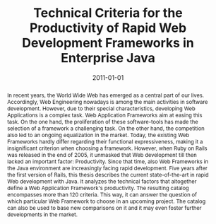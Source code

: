 ---
abstract: 'In recent years, the World Wide Web has emerged as a central part of our
  lives. Accordingly, Web Engineering nowadays is among the main activities in software
  development. However, due to their special characteristics, developing Web Applications
  is a complex task. Web Application Frameworks aim at easing this task. On the one
  hand, the proliferation of these software-tools has made the selection of a framework
  a challenging task. On the other hand, the competition also led to an ongoing equalization
  in the market. Today, the existing Web Frameworks hardly differ regarding their
  functional expressiveness, making it a insignificant criterion when choosing a framework.
  However, when Ruby on Rails was released in the end of 2005, it unmasked that Web
  development till then lacked an important factor: Productivity. Since that time,
  also Web Frameworks in the Java environment are increasingly facing rapid development.
  Five years after the first version of Rails, this thesis describes the current state-of-the-art
  in rapid Web development with Java. It analyzes the technical factors that altogether
  define a Web Application Framework''s productivity. The resulting catalog encompasses
  more than 120 criteria. This way, it can answer the question of which particular
  Web Framework to choose in an upcoming project. The catalog can also be used to
  base new comparisons on it and it may even foster further developments in the market.'
authors:
- Christian Thomas
date: '2011-01-01'
featured: false
links:
- name: Publik
  url: https://publik.tuwien.ac.at/showentry.php?ID=206004&lang=2
publication_types:
- '7'
publishDate: '2011-01-01'
title: Technical Criteria for the Productivity of Rapid Web Development Frameworks
  in Enterprise Java
url_pdf: ''
---